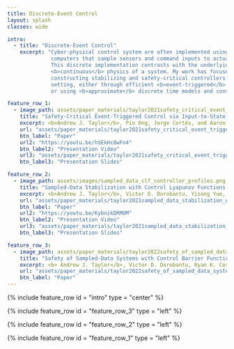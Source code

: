 ```yaml
---
title: Discrete-Event Control
layout: splash
classes: wide

intro:
  - title: "Discrete-Event Control"
    excerpt: "Cyber-physical control system are often implemented using digital
              computers that sample sensors and command inputs to actuators.
              This discrete implementation contrasts with the underlying
              <b>continuous</b> physics of a system. My work has focused on rigorously
              constructing stabilizing and safety-critical controllers in this
              setting, either through efficient <b>event-triggered</b> formulations,
              or using <b>approximate</b> discrete time models and convex optimization."

feature_row_1:
  - image_path: assets/paper_materials/taylor2021safety_critical_event_triggered_control_via_input_to_state_safe_barrier_functions/cex_both.png
    title: "Safety-Critical Event-Triggered Control via Input-to-State Safe Barrier Functions"
    excerpt: <b>Andrew J. Taylor</b>, Pio Ong, Jorge Cortés, and Aaron D. Ames, <i>IEEE Control Systems Letters</i>, vol. 5, no. 3, pp. 749-754, 2021. <br> <br> <b>Abstract:</b> The efficient utilization of available resources while simultaneously achieving control objectives is a primary motivation in the event-triggered control paradigm. In many modern control applications, one such objective is enforcing the safety of a system. The goal of this paper is to carry out this vision by combining event-triggered and safety-critical control design. We discuss how a direct transcription, in the context of safety, of event-triggered methods for stabilization may result in designs that are not implementable on real hardware due to the lack of a minimum interevent time. We provide an example showing this phenomena and, building on the insight gained,  propose an event-triggered control approach via Input-to-State Safe Barrier Functions that achieves safety while ensuring that interevent times are uniformly lower bounded.
    url: "assets/paper_materials/taylor2021safety_critical_event_triggered_control_via_input_to_state_safe_barrier_functions/paper.pdf"
    btn_label: "Paper"
    url2: "https://youtu.be/hSEkHc8wFn4"
    btn_label2: "Presentation Video"
    url3: "assets/paper_materials/taylor2021safety_critical_event_triggered_control_via_input_to_state_safe_barrier_functions/presentation_slides.pdf"
    btn_label3: "Presentation Slides"

feature_row_2:
  - image_path: assets/images/sampled_data_clf_controller_profiles.png
    title: "Sampled-Data Stabilization with Control Lyapunov Functions via Quadratically Constrained Quadratic Programs"
    excerpt: <b>Andrew J. Taylor</b>, Victor D. Dorobantu, Yisong Yue, Paulo Tabuada, and Aaron D. Ames, <i>IEEE Control Systems Letters</i>, vol. 6, pp. 680-685, 2021. <br> <br> <b>Abstract:</b> Controller design for nonlinear systems with Control Lyapunov Function (CLF) based quadratic programs has recently been successfully applied to a diverse set of difficult control tasks. These existing formulations do not address the gap between design with continuous time models and the discrete time sampled implementation of the resulting controllers, often leading to poor performance on hardware platforms. We propose an approach to close this gap by synthesizing sampled-data counterparts to these CLF-based controllers, specified as quadratically constrained quadratic programs (QCQPs). Assuming feedback linearizability and stable zero-dynamics of a system's continuous time model, we derive practical stability guarantees for the resulting sampled-data system. We demonstrate improved performance of the proposed approach over continuous time counterparts in simulation.
    url: "assets/paper_materials/taylor2021sampled_data_stabilization_with_control_lyapunov_functions_via_quadratically_constrained_quadratic_programs/paper.pdf"
    btn_label: "Paper"
    url2: "https://youtu.be/KybnikDRMUM"
    btn_label2: "Presentation Video"
    url3: "assets/paper_materials/taylor2021sampled_data_stabilization_with_control_lyapunov_functions_via_quadratically_constrained_quadratic_programs/presentation_slides.pdf"
    btn_label3: "Presentation Slides"

feature_row_3:
  - image_path: assets/paper_materials/taylor2022safety_of_sampled_data_systems_with_control_barrier_functions_via_approximate_discrete_time_models/ProofFigure.png
    title: "Safety of Sampled-Data Systems with Control Barrier Functions via Approximate Discrete Time Models"
    excerpt: <b> Andrew J. Taylor</b>, Victor D. Dorobantu, Ryan K. Cosner, Yisong Yue, and Aaron D. Ames, in <i>Proceedings of the IEEE 61st Conference on Decision and Control (CDC)</i>, Cancún, Mexico, 2022. <br> <br> <b>Abstract:</b> Control Barrier Functions (CBFs) have been demonstrated to be powerful tools for safety-critical controller design for nonlinear systems. Existing CBF-based design paradigms do not address the gap between theory (controller design with continuous time models) and practice (the discrete time sampled implementation of the resulting controllers); this can lead to poor closed-loop behavior and violations of safety for hardware instantiations.  We propose an approach to close this gap by synthesizing sampled-data counterparts to these CBF-based controllers using approximate discrete time models and <i>Sampled-Data Control Barrier Functions (SD-CBFs)</i>. Using properties of a system's continuous time model, we establish a relationship between SD-CBFs and a notion of <i>practical safety</i> for sampled-data systems. Furthermore, we construct convex optimization-based controllers that formally endow nonlinear systems with safety guarantees in practice. We demonstrate the efficacy of these controllers in simulation.
    url: "assets/paper_materials/taylor2022safety_of_sampled_data_systems_with_control_barrier_functions_via_approximate_discrete_time_models/paper.pdf"
    btn_label: "Paper"
---
```


{% include feature_row id = "intro" type = "center" %}

{% include feature_row id = "feature_row_3" type = "left" %}

{% include feature_row id = "feature_row_2" type = "left" %}

{% include feature_row id = "feature_row_1" type = "left" %}
